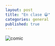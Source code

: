 ```yaml
---
layout: post
title: "En clase 😀"
categories: general
published: true
---
```


![comic](/en-clase.png)
